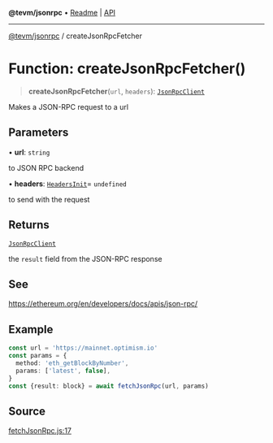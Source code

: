 **@tevm/jsonrpc** • [Readme](../README.md) \| [API](../globals.md)

***

[@tevm/jsonrpc](../README.md) / createJsonRpcFetcher

# Function: createJsonRpcFetcher()

> **createJsonRpcFetcher**(`url`, `headers`): [`JsonRpcClient`](../type-aliases/JsonRpcClient.md)

Makes a JSON-RPC request to a url

## Parameters

• **url**: `string`

to JSON RPC backend

• **headers**: [`HeadersInit`](../type-aliases/HeadersInit.md)= `undefined`

to send with the request

## Returns

[`JsonRpcClient`](../type-aliases/JsonRpcClient.md)

the `result` field from the JSON-RPC response

## See

https://ethereum.org/en/developers/docs/apis/json-rpc/

## Example

```typescript
const url = 'https://mainnet.optimism.io'
const params = {
  method: 'eth_getBlockByNumber',
  params: ['latest', false],
}
const {result: block} = await fetchJsonRpc(url, params)
```

## Source

[fetchJsonRpc.js:17](https://github.com/evmts/tevm-monorepo/blob/main/packages/jsonrpc/src/fetchJsonRpc.js#L17)
